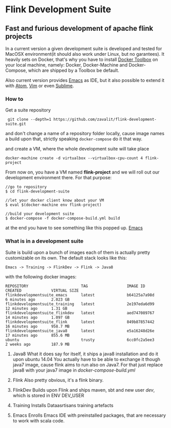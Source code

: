 # Flink Development Suite

Fast and furious development of apache flink projects
---



In a current version a given development suite is developed and tested for MacOSX environment(it should also work under Linux, but no garantees).
It heavily sets on Docker, that's why you have to install [Docker Toolbox](https://docs.docker.com/engine/installation/mac/) on your local machine, namely: Docker, Docker-Machine and Docker-Compose, which are shipped by a Toolbox be default.

Also current version provides [Emacs](https://www.gnu.org/software/emacs/) as IDE, but it also possible to extend it with [Atom](https://atom.io/), [Vim](http://www.vim.org/) or even [Sublime](http://www.sublimetext.com/).

### How to

Get a suite repository

```
 git clone --depth=1 https://github.com/zavalit/flink-development-suite.git
```

and don't change a name of a repository folder locally, cause image names a build upon that, strictly speaking ```docker-compose``` do it that way.

and create a VM, where the whole development suite will take place

```
docker-machine create -d virtualbox --virtualbox-cpu-count 4 flink-project
```
From now on, you have a VM named **flink-project** and we will roll out our development environment there. For that purpose:

```
//go to repository
$ cd flink-development-suite

//let your docker client know about your VM
$ eval $(docker-machine env flink-project)

//build your development suite
$ docker-compose -f docker-compose-build.yml build
```

at the end you have to see something like this popped up.
[Emacs](image)


### What is in a development suite

Suite is build upon a bunch of images each of them is actually pretty customizable on its own. The default stack looks like this:

```
Emacs -> Training -> FlinkDev -> Flink -> Java8
```

with the following docker images:
```
REPOSITORY                       TAG                 IMAGE ID            CREATED             VIRTUAL SIZE
flinkdevelopmentsuite_emacs      latest              b64125a7a98d        6 minutes ago       2.023 GB
flinkdevelopmentsuite_training   latest              2e197eda6d99        12 minutes ago      1.31 GB
flinkdevelopmentsuite_flinkdev   latest              aed747089767        14 minutes ago      1.097 GB
flinkdevelopmentsuite_flink      latest              849b87857442        16 minutes ago      958.7 MB
flinkdevelopmentsuite_java8      latest              e5a16248d26e        17 minutes ago      855.6 MB
ubuntu                           trusty              6cc0fc2a5ee3        2 weeks ago         187.9 MB
```


1. Java8
What it does say for itself, it ships a java8 installation and do it upon ubuntu 14.04
You actually have to be able to exchange it though java7 image, cause flink aims to run also on Java7. For that just replace java8 with your java7 image in *docker-compose-build.yml*

2. Flink
Also pretty obvious, it's a flink binary.

3. FlinkDev
Builds upon Flink and ships maven, sbt and new user *dev*, which is stored in ENV DEV_USER

4. Training
Installs Dataasrtisans training artefacts

5. Emacs
Enrolls Emacs IDE with preinstalled packages, that are necessary to work with scala code.
